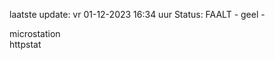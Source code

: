laatste update: 
vr 01-12-2023 16:34   uur 
Status: FAALT - geel - 
<div class="service Y">microstation</div><div class="service Y">httpstat</div>